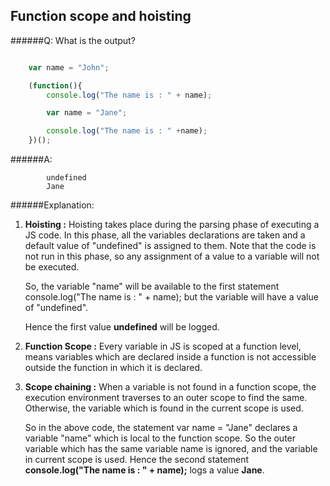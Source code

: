 ## Function scope and hoisting

######Q: What is the output?

```js

	var name = "John";

	(function(){
	  	console.log("The name is : " + name);

	  	var name = "Jane";

	  	console.log("The name is : " +name);
	})();

```

######A:

```
		undefined
		Jane

```

######Explanation:

1. **Hoisting :** Hoisting takes place during the parsing phase of executing a JS code. In this phase, all the variables declarations are taken and a default value of "undefined" is assigned to them. Note that the code is not run in this phase, so any assignment of a value to a variable will not be executed.

	So, the variable "name" will be available to the first statement console.log("The name is : " + name); but the variable will have a value of "undefined".

	Hence the first value **undefined** will be logged.


2. **Function Scope :**  Every variable in JS is scoped at a function level, means variables which are declared inside a function is not accessible outside the function in which it is declared.

3. **Scope chaining :** When a variable is not found in a function scope, the execution environment traverses to an outer scope to find the same. Otherwise, the variable which is found in the current scope is used.

	So in the above code, the statement var name = "Jane" declares a variable "name" which is local to the function scope. So the outer variable which has the same variable name is ignored, and the variable in current scope is used. Hence the second statement **console.log("The name is : " + name);** logs a value **Jane**.
